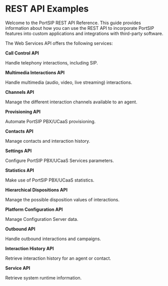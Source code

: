 # REST API Examples

Welcome to the PortSIP REST API Reference. This guide provides information about how you can use the  REST API to incorporate PortSIP features into custom applications and integrations with third-party software.

The Web Services API offers the following services:

**Call Control API**

Handle telephony interactions, including SIP.&#x20;

**Multimedia Interactions API**

Handle multimedia (audio, video, live streaming) interactions.&#x20;

**Channels API**

Manage the different interaction channels available to an agent.&#x20;

**Provisioning API**

Automate PortSIP PBX/UCaaS provisioning.&#x20;

**Contacts API**

Manage contacts and interaction history.&#x20;

**Settings API**

Configure PortSIP PBX/UCaaS Services parameters.&#x20;

**Statistics API**

Make use of PortSIP PBX/UCaaS statistics.&#x20;

**Hierarchical Dispositions API**

Manage the possible disposition values of interactions.&#x20;

**Platform Configuration API**

Manage Configuration Server data.&#x20;

**Outbound API**

Handle outbound interactions and campaigns.&#x20;

**Interaction History API**

Retrieve interaction history for an agent or contact.&#x20;

**Service API**

Retrieve system runtime information.
